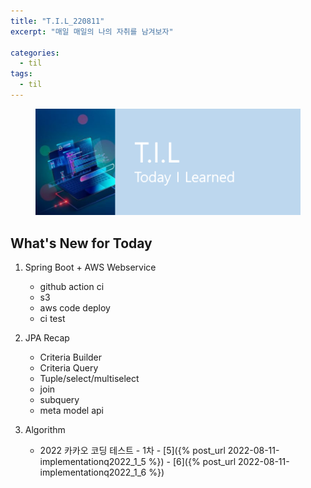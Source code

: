 ```yaml
---
title: "T.I.L_220811"
excerpt: "매일 매일의 나의 자취를 남겨보자"

categories:
  - til
tags:
  - til
---
```

<figure>
    <img src="/assets/images/til_image.png">
</figure>

## What's New for Today   
    
1. Spring Boot + AWS Webservice
    - github action ci
    - s3
    - aws code deploy
    - ci test


2. JPA Recap
    - Criteria Builder
    - Criteria Query
    - Tuple/select/multiselect
    - join
    - subquery
    - meta model api

3. Algorithm
    - 2022 카카오 코딩 테스트
            - 1차
                - [5]({% post_url 2022-08-11-implementationq2022_1_5 %})
                - [6]({% post_url 2022-08-11-implementationq2022_1_6 %})

  





